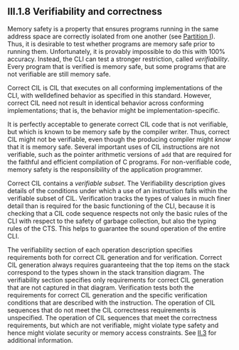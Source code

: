 ## III.1.8 Verifiability and correctness

Memory safety is a property that ensures programs running in the same address space are correctly isolated from one another (see [Partition I](i.12.6-memory-model-and-optimizations.md)). Thus, it is desirable to test whether programs are memory safe prior to running them. Unfortunately, it is provably impossible to do this with 100% accuracy. Instead, the CLI can test a stronger restriction, called *verifiability*. Every program that is verified is memory safe, but some programs that are not verifiable are still memory safe.

Correct CIL is CIL that executes on all conforming implementations of the CLI, with welldefined behavior as specified in this standard. However, correct CIL need not result in identical behavior across conforming implementations; that is, the behavior might be implementation-specific.

It is perfectly acceptable to generate correct CIL code that is not verifiable, but which is known to be memory safe by the compiler writer. Thus, correct CIL might not be verifiable, even though the producing compiler might *know* that it is memory safe. Several important uses of CIL instructions are not verifiable, such as the pointer arithmetic versions of `add` that are required for the faithful and efficient compilation of C programs. For non-verifiable code, memory safety is the responsibility of the application programmer.

Correct CIL contains a *verifiable subset*. The Verifiability description gives details of the conditions under which a use of an instruction falls within the verifiable subset of CIL. Verification tracks the types of values in much finer detail than is required for the basic functioning of the CLI, because it is checking that a CIL code sequence respects not only the basic rules of the CLI with respect to the safety of garbage collection, but also the typing rules of the CTS. This helps to guarantee the sound operation of the entire CLI.

The verifiability section of each operation description specifies requirements both for correct CIL generation and for verification. Correct CIL generation always requires guaranteeing that the top items on the stack correspond to the types shown in the stack transition diagram. The verifiability section specifies only requirements for correct CIL generation that are not captured in that diagram. Verification tests both the requirements for correct CIL generation and the specific verification conditions that are described with the instruction. The operation of CIL sequences that do not meet the CIL correctness requirements is unspecified. The operation of CIL sequences that meet the correctness requirements, but which are not verifiable, might violate type safety and hence might violate security or memory access constraints. See [II.3](ii.3-validation-and-verification.md) for additional information.
